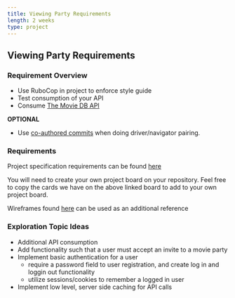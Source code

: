 ```yaml
---
title: Viewing Party Requirements
length: 2 weeks
type: project
---
```



## Viewing Party Requirements

### Requirement Overview
- Use RuboCop in project to enforce style guide
- Test consumption of your API
- Consume [The Movie DB API](https://developers.themoviedb.org/3/getting-started/introduction)

**OPTIONAL**
- Use [co-authored commits](https://gist.github.com/iandouglas/6ff9428ca9e349118095ce7ed4a655bf) when doing driver/navigator pairing.


### Requirements
Project specification requirements can be found [here](https://github.com/turingschool-examples/viewing_party_lite/projects/1)

You will need to create your own project board on your repository. Feel free to copy the cards we have on the above linked board to add to your own project board. 

Wireframes found [here](./wireframes) can be used as an additional reference


### Exploration Topic Ideas

- Additional API consumption
- Add functionality such that a user must accept an invite to a movie party
- Implement basic authentication for a user 
    * require a password field to user registration, and create log in and loggin out functionality 
    * utilize sessions/cookies to remember a logged in user
- Implement low level, server side caching for API calls

